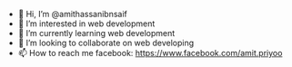 - 👋 Hi, I’m @amithassanibnsaif
- 👀 I’m interested in web development
- 🌱 I’m currently learning web development
- 💞️ I’m looking to collaborate on web developing
- 📫 How to reach me facebook: https://www.facebook.com/amit.priyoo

<!---
amitpriyoo/amitpriyoo is a ✨ special ✨ repository because its `README.md` (this file) appears on your GitHub profile.
You can click the Preview link to take a look at your changes.
--->
